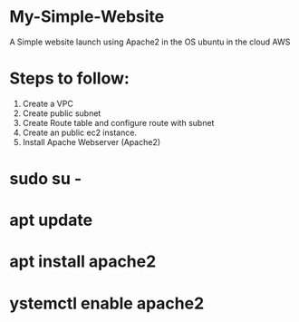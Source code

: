 # My-Simple-Website
A Simple website launch using Apache2 in the OS ubuntu in the cloud AWS

# Steps to follow:
1. Create a VPC
2. Create public subnet
3. Create Route table and configure route with subnet
4. Create an public ec2 instance.
5. Install Apache Webserver (Apache2)
# sudo su -
# apt update
# apt install apache2
# ystemctl enable apache2
